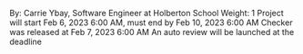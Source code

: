 By: Carrie Ybay, Software Engineer at Holberton School
 Weight: 1
 Project will start Feb 6, 2023 6:00 AM, must end by Feb 10, 2023 6:00 AM
 Checker was released at Feb 7, 2023 6:00 AM
 An auto review will be launched at the deadline
